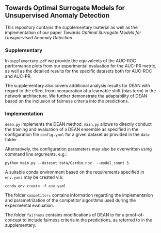 ## Towards Optimal Surrogate Models for Unsupervised Anomaly Detection

This repository contains the supplementary material as well as the implementation of our paper *Towards Optimal Surrogate Models for Unsupervised Anomaly Detection*.

### Supplementary

In `supplementary.pdf` we provide the equivalents of the AUC-ROC performance plots from our experimental evaluation for the AUC-PR metric, as well as the detailed results for the specific datasets both for AUC-ROC and AUC-PR.

The supplementary also covers additional analysis results for DEAN with regard to the effect from incorporation of a learnable shift (bias term) in the network architecture. We further demonstrate the adaptability of DEAN based on the inclusion of fairness criteria into the predictions.

### Implementation

`dean.py` implements the DEAN method.
`main.py` allows to directly conduct the training and evaluation of a DEAN ensemble as specified in the configuration file `config.yaml` for a given dataset as provided in the `data` folder.


Alternatively, the configuration parameters may also be overwritten using command line arguments, e.g.:


```
python main.py --dataset data/Cardio.npz  --model_count 5
```

A suitable conda environment based on the requirements specified in `env.yaml` may be created via:
```
conda env create -f env.yaml
```


The folder `competitors` contains information regarding the implementation and parametrization of the competitor algorithms used during the experimental evaluation.

The folder `fairness` contains modifications of DEAN to for a proof-of-concept to include fairness criteria in the predictions, as referred to in the supplementary.

